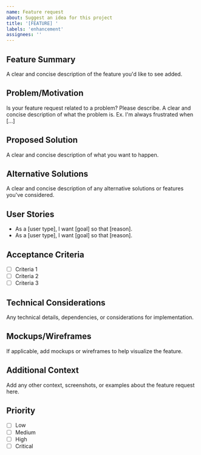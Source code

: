 ```yaml
---
name: Feature request
about: Suggest an idea for this project
title: '[FEATURE] '
labels: 'enhancement'
assignees: ''
---
```


## Feature Summary
A clear and concise description of the feature you'd like to see added.

## Problem/Motivation
Is your feature request related to a problem? Please describe.
A clear and concise description of what the problem is. Ex. I'm always frustrated when [...]

## Proposed Solution
A clear and concise description of what you want to happen.

## Alternative Solutions
A clear and concise description of any alternative solutions or features you've considered.

## User Stories
- As a [user type], I want [goal] so that [reason].
- As a [user type], I want [goal] so that [reason].

## Acceptance Criteria
- [ ] Criteria 1
- [ ] Criteria 2
- [ ] Criteria 3

## Technical Considerations
Any technical details, dependencies, or considerations for implementation.

## Mockups/Wireframes
If applicable, add mockups or wireframes to help visualize the feature.

## Additional Context
Add any other context, screenshots, or examples about the feature request here.

## Priority
- [ ] Low
- [ ] Medium
- [ ] High
- [ ] Critical